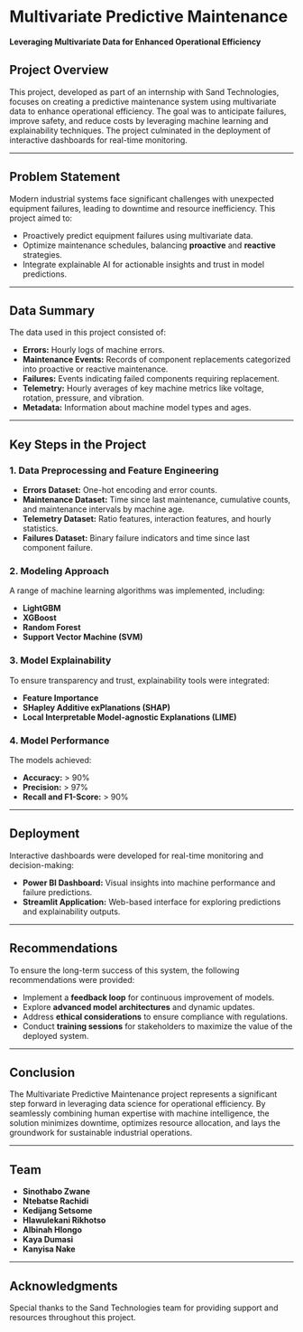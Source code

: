 # Multivariate Predictive Maintenance  
**Leveraging Multivariate Data for Enhanced Operational Efficiency**

## Project Overview  
This project, developed as part of an internship with Sand Technologies, focuses on creating a predictive maintenance system using multivariate data to enhance operational efficiency. The goal was to anticipate failures, improve safety, and reduce costs by leveraging machine learning and explainability techniques. The project culminated in the deployment of interactive dashboards for real-time monitoring.

---

## Problem Statement  
Modern industrial systems face significant challenges with unexpected equipment failures, leading to downtime and resource inefficiency. This project aimed to:  
- Proactively predict equipment failures using multivariate data.  
- Optimize maintenance schedules, balancing **proactive** and **reactive** strategies.  
- Integrate explainable AI for actionable insights and trust in model predictions.

---

## Data Summary  
The data used in this project consisted of:  
- **Errors:** Hourly logs of machine errors.  
- **Maintenance Events:** Records of component replacements categorized into proactive or reactive maintenance.  
- **Failures:** Events indicating failed components requiring replacement.  
- **Telemetry:** Hourly averages of key machine metrics like voltage, rotation, pressure, and vibration.  
- **Metadata:** Information about machine model types and ages.  

---

## Key Steps in the Project  

### 1. Data Preprocessing and Feature Engineering  
- **Errors Dataset:** One-hot encoding and error counts.  
- **Maintenance Dataset:** Time since last maintenance, cumulative counts, and maintenance intervals by machine age.  
- **Telemetry Dataset:** Ratio features, interaction features, and hourly statistics.  
- **Failures Dataset:** Binary failure indicators and time since last component failure.  

### 2. Modeling Approach  
A range of machine learning algorithms was implemented, including:  
- **LightGBM**  
- **XGBoost**  
- **Random Forest**  
- **Support Vector Machine (SVM)**  

### 3. Model Explainability  
To ensure transparency and trust, explainability tools were integrated:  
- **Feature Importance**  
- **SHapley Additive exPlanations (SHAP)**  
- **Local Interpretable Model-agnostic Explanations (LIME)**  

### 4. Model Performance  
The models achieved:  
- **Accuracy:** > 90%  
- **Precision:** > 97%  
- **Recall and F1-Score:** > 90%

---

## Deployment  
Interactive dashboards were developed for real-time monitoring and decision-making:  
- **Power BI Dashboard:** Visual insights into machine performance and failure predictions.  
- **Streamlit Application:** Web-based interface for exploring predictions and explainability outputs.

---

## Recommendations  
To ensure the long-term success of this system, the following recommendations were provided:  
- Implement a **feedback loop** for continuous improvement of models.  
- Explore **advanced model architectures** and dynamic updates.  
- Address **ethical considerations** to ensure compliance with regulations.  
- Conduct **training sessions** for stakeholders to maximize the value of the deployed system.

---

## Conclusion  
The Multivariate Predictive Maintenance project represents a significant step forward in leveraging data science for operational efficiency. By seamlessly combining human expertise with machine intelligence, the solution minimizes downtime, optimizes resource allocation, and lays the groundwork for sustainable industrial operations.

---

## Team
- **Sinothabo Zwane**
- **Ntebatse Rachidi** 
- **Kedijang Setsome** 
- **Hlawulekani Rikhotso**  
- **Albinah Hlongo** 
- **Kaya Dumasi** 
- **Kanyisa Nake** 

---

## Acknowledgments  
Special thanks to the Sand Technologies team for providing support and resources throughout this project.

